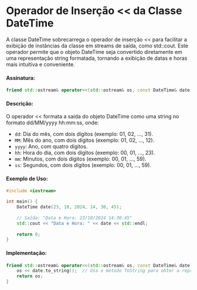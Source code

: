 # Operador de Inserção << da Classe DateTime
A classe DateTime sobrecarrega o operador de inserção << para facilitar a exibição de instâncias da classe em streams de saída, como std::cout. Este operador permite que o objeto DateTime seja convertido diretamente em uma representação string formatada, tornando a exibição de datas e horas mais intuitiva e conveniente.

#### Assinatura:

```c++
friend std::ostream& operator<<(std::ostream& os, const DateTime& date);
```

#### Descrição:
O operador << formata a saída do objeto DateTime como uma string no formato dd/MM/yyyy hh:mm:ss, onde:

- `dd`: Dia do mês, com dois dígitos (exemplo: 01, 02, ..., 31).
- `MM`: Mês do ano, com dois dígitos (exemplo: 01, 02, ..., 12).
- `yyyy`: Ano, com quatro dígitos.
- `hh`: Hora do dia, com dois dígitos (exemplo: 00, 01, ..., 23).
- `mm`: Minutos, com dois dígitos (exemplo: 00, 01, ..., 59).
- `ss`: Segundos, com dois dígitos (exemplo: 00, 01, ..., 59).

#### Exemplo de Uso:

```c++
#include <iostream>

int main() {
    DateTime date(23, 10, 2024, 14, 30, 45);
    
    // Saída: "Data e Hora: 23/10/2024 14:30:45"
    std::cout << "Data e Hora: " << date << std::endl;
    
    return 0;
}
```

#### Implementação:

```c++
friend std::ostream& operator<<(std::ostream& os, const DateTime& date) {
    os << date.to_string();  // Usa o método ToString para obter a representação da data
    return os;
}
```